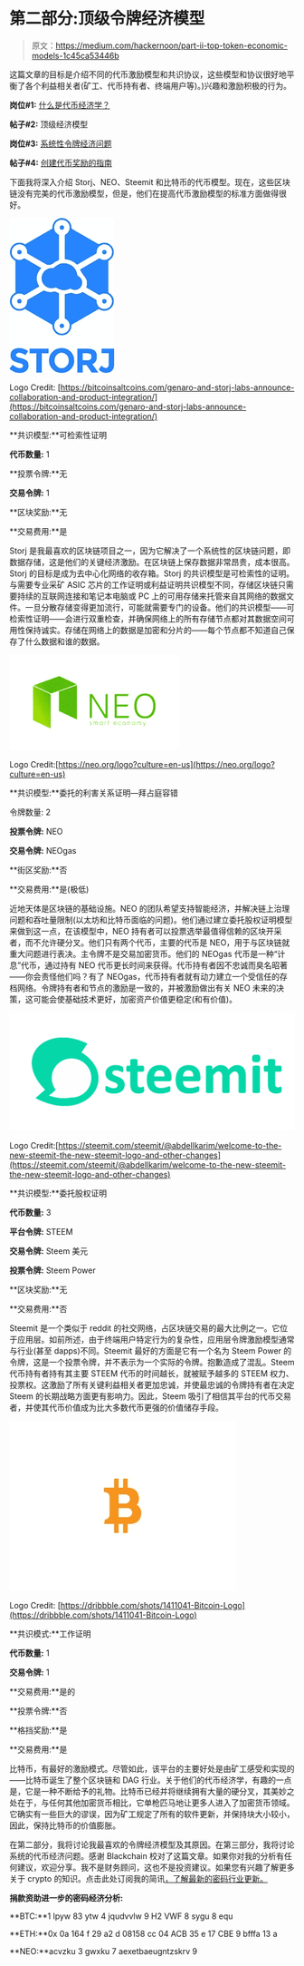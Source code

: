 # 第二部分:顶级令牌经济模型

> 原文：<https://medium.com/hackernoon/part-ii-top-token-economic-models-1c45ca53446b>

这篇文章的目标是介绍不同的代币激励模型和共识协议，这些模型和协议很好地平衡了各个利益相关者(矿工、代币持有者、终端用户等)。)兴趣和激励积极的行为。

**岗位#1:** [什么是代币经济学？](/@CoreyBlinks/part-i-what-is-token-economics-tokenomics-69bb018c7a96)

**帖子#2:** 顶级经济模型

**岗位#3:** [系统性令牌经济问题](/@CoreyBlinks/part-iii-systematic-token-economic-issues-c30f816063fd)

**帖子#4:** [创建代币奖励的指南](/hackernoon/part-iv-a-guide-to-creating-token-incentives-8316f132fae4)

下面我将深入介绍 Storj、NEO、Steemit 和比特币的代币模型。现在，这些区块链没有完美的代币激励模型，但是，他们在提高代币激励模型的标准方面做得很好。

![](img/d7a57b503f07bf66898f2379b881aea7.png)

Logo Credit: [https://bitcoinsaltcoins.com/genaro-and-storj-labs-announce-collaboration-and-product-integration/](https://bitcoinsaltcoins.com/genaro-and-storj-labs-announce-collaboration-and-product-integration/)

**共识模型:**可检索性证明

**代币数量:** 1

**投票令牌:**无

**交易令牌:** 1

**区块奖励:**无

**交易费用:**是

Storj 是我最喜欢的区块链项目之一，因为它解决了一个系统性的区块链问题，即数据存储，这是他们的关键经济激励。在区块链上保存数据非常昂贵，成本很高。Storj 的目标是成为去中心化网络的收存箱。Storj 的共识模型是可检索性的证明。与需要专业采矿 ASIC 芯片的工作证明或利益证明共识模型不同，存储区块链只需要持续的互联网连接和笔记本电脑或 PC 上的可用存储来托管来自其网络的数据文件。一旦分散存储变得更加流行，可能就需要专门的设备。他们的共识模型——可检索性证明——会进行双重检查，并确保网络上的所有存储节点都对其数据空间可用性保持诚实。存储在网络上的数据是加密和分片的——每个节点都不知道自己保存了什么数据和谁的数据。

![](img/c738e4e3bc9998127754c554c01454b4.png)

Logo Credit:[https://neo.org/logo?culture=en-us](https://neo.org/logo?culture=en-us)

**共识模型:**委托的利害关系证明—拜占庭容错

令牌数量: 2

**投票令牌:** NEO

**交易令牌:** NEOgas

**街区奖励:**否

**交易费用:**是(极低)

近地天体是区块链的基础设施。NEO 的团队希望支持智能经济，并解决链上治理问题和吞吐量限制(以太坊和比特币面临的问题)。他们通过建立委托股权证明模型来做到这一点，在该模型中，NEO 持有者可以投票选举最值得信赖的区块开采者，而不允许硬分叉。他们只有两个代币，主要的代币是 NEO，用于与区块链就重大问题进行表决。主令牌不是交易加密货币。他们的 NEOgas 代币是一种“计息”代币，通过持有 NEO 代币更长时间来获得。代币持有者因不忠诚而臭名昭著——你会责怪他们吗？有了 NEOgas，代币持有者就有动力建立一个受信任的存档网络。令牌持有者和节点的激励是一致的，并被激励做出有关 NEO 未来的决策，这可能会使基础技术更好，加密资产价值更稳定(和有价值)。

![](img/3fcec04f12f2c429c2496725f15fabcc.png)

Logo Credit:[https://steemit.com/steemit/@abdellkarim/welcome-to-the-new-steemit-the-new-steemit-logo-and-other-changes](https://steemit.com/steemit/@abdellkarim/welcome-to-the-new-steemit-the-new-steemit-logo-and-other-changes)

**共识模型:**委托股权证明

**代币数量:** 3

**平台令牌:** STEEM

**交易令牌:** Steem 美元

**投票令牌:** Steem Power

**区块奖励:**无

**交易费用:**否

Steemit 是一个类似于 reddit 的社交网络，占区块链交易的最大比例之一。它位于应用层。如前所述，由于终端用户特定行为的复杂性，应用层令牌激励模型通常与行业(甚至 dapps)不同。Steemit 最好的方面是它有一个名为 Steem Power 的令牌，这是一个投票令牌，并不表示为一个实际的令牌。抱歉造成了混乱。Steem 代币持有者持有其主要 STEEM 代币的时间越长，就被赋予越多的 STEEM 权力、投票权。这激励了所有关键利益相关者更加忠诚，并使最忠诚的令牌持有者在决定 Steem 的长期战略方面更有影响力。因此，Steem 吸引了相信其平台的代币交易者，并使其代币价值成为比大多数代币更强的价值储存手段。

![](img/37a576f19b0ec0a52a820be3fa9c438d.png)

Logo Credit: [https://dribbble.com/shots/1411041-Bitcoin-Logo](https://dribbble.com/shots/1411041-Bitcoin-Logo)

**共识模式:**工作证明

**代币数量:** 1

**交易令牌:** 1

**交易费用:**是的

**投票令牌:**否

**格挡奖励:**是

**交易费用:**是

比特币，有最好的激励模式。尽管如此，该平台的主要好处是由矿工感受和实现的——比特币诞生了整个区块链和 DAG 行业。关于他们的代币经济学，有趣的一点是，它是一种不断给予的礼物。比特币已经并将继续拥有大量的硬分叉，其美妙之处在于，与任何其他加密货币相比，它单枪匹马地让更多人进入了加密货币领域。它确实有一些巨大的谬误，因为矿工规定了所有的软件更新，并保持块大小较小，因此，保持比特币的价值膨胀。

在第二部分，我将讨论我最喜欢的令牌经济模型及其原因。在第三部分，我将讨论系统的代币经济问题。感谢 Blackchain 校对了这篇文章。如果你对我的分析有任何建议，欢迎分享。我不是财务顾问，这也不是投资建议。如果您有兴趣了解更多关于 crypto 的知识。点击此处订阅我的简讯[，了解最新的密码行业更新。](http://coreyblinks.us15.list-manage.com/subscribe?u=48cdd549c54b81d4997b8c821&id=5834195179)

**捐款资助进一步的密码经济分析:**

**BTC:**1 lpyw 83 ytw 4 jqudvvlw 9 H2 VWF 8 sygu 8 equ

**ETH:**0x 0a 164 f 29 a2 d 08158 cc 04 ACB 35 e 17 CBE 9 bfffa 13 a

**NEO:**acvzku 3 gwxku 7 aexetbaeugntzskrv 9